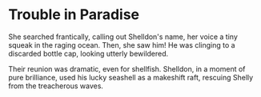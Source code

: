 # Trouble in Paradise

She searched frantically, calling out Shelldon's name, her voice a tiny squeak in the raging ocean. Then, she saw him! He was clinging to a discarded bottle cap, looking utterly bewildered.

Their reunion was dramatic, even for shellfish. Shelldon, in a moment of pure brilliance, used his lucky seashell as a makeshift raft, rescuing Shelly from the treacherous waves.
